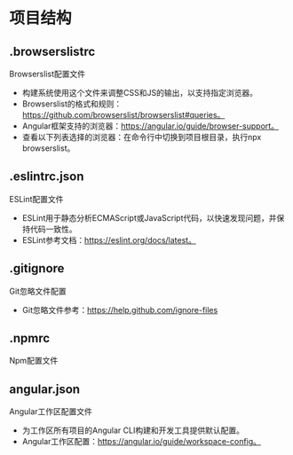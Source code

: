 # 项目结构

## .browserslistrc

Browserslist配置文件
+ 构建系统使用这个文件来调整CSS和JS的输出，以支持指定浏览器。
+ Browserslist的格式和规则：https://github.com/browserslist/browserslist#queries。
+ Angular框架支持的浏览器：https://angular.io/guide/browser-support。
+ 查看以下列表选择的浏览器：在命令行中切换到项目根目录，执行npx browserslist。

## .eslintrc.json

ESLint配置文件
+ ESLint用于静态分析ECMAScript或JavaScript代码，以快速发现问题，并保持代码一致性。
+ ESLint参考文档：https://eslint.org/docs/latest。

## .gitignore

Git忽略文件配置
+ Git忽略文件参考：https://help.github.com/ignore-files

## .npmrc

Npm配置文件

## angular.json

Angular工作区配置文件
+ 为工作区所有项目的Angular CLI构建和开发工具提供默认配置。
+ Angular工作区配置：https://angular.io/guide/workspace-config。
























